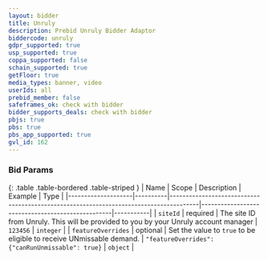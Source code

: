 ```yaml
---
layout: bidder
title: Unruly
description: Prebid Unruly Bidder Adaptor
biddercode: unruly
gdpr_supported: true
usp_supported: true
coppa_supported: false
schain_supported: true
getFloor: true
media_types: banner, video
userIds: all
prebid_member: false
safeframes_ok: check with bidder
bidder_supports_deals: check with bidder
pbjs: true
pbs: true
pbs_app_supported: true
gvl_id: 162
---
```


### Bid Params

{: .table .table-bordered .table-striped }
| Name               | Scope    | Description                                                                           | Example                                          | Type      |
|--------------------|----------|---------------------------------------------------------------------------------------|--------------------------------------------------|-----------|
| `siteId`           | required | The site ID from Unruly. This will be provided to you by your Unruly account manager  | `123456`                                         | `integer` |
| `featureOverrides` | optional | Set the value to `true` to be eligible to receive UNmissable demand.                    | `"featureOverrides": {"canRunUnmissable": true}` | `object`  |
